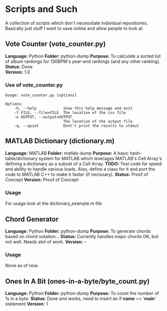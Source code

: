 # Scripts and Such

A collection of scripts which don't necessitate individual repositories. Basically
just stuff I want to save online and allow people to look at.

## Vote Counter (vote_counter.py)

**Language:** Python
**Folder:** python-dump 
**Purpose:** To calculate a sorted list of album rankings for 130BPM's year-end
rankings (and any other ranking).
**Status:** Done  
**Version:** 1.0

### Use of vote_counter.py

	Usage: vote_counter.py [options]  
  
	Options:  
 		-h, --help            show this help message and exit  
		-f FILE, --file=FILE  The location of the csv file  
  		-o OUTPUT, --output=OUTPUT  
                        	  The location of the output file  
  		-q, --quiet           Dont't print the results to stdout  

## MATLAB Dictionary (dictionary.m)

**Language:** MATLAB
**Folder:** matlab-dump
**Purpose:** A basic hash-table/dictionary system for MATLAB which leverages 
MATLAB's Cell Array's defining a dictionary as a subset of a Cell Array.
**TODO:** Test code for speed and ability to handle various loads. Also, define a 
class for it and port the code to MATLAB C++ to make it faster (if necissary).
**Status:** Proof of Concept
**Version:** Proof of Concept

### Usage

For usage look at the dictionary_example.m file

## Chord Generator

**Language:** Python
**Folder:** python-dump 
**Purpose:** To generate chords based on chord notation...
**Status:** Currently handles major chords OK, but not well. Needs alot of work.
**Version:** -

### Usage

None as of now.

## Ones In A Bit (ones-in-a-byte/byte_count.py)

**Language:** Python
**Folder:** python-dump 
**Purpose:** To count the number of 1s in a byte.
**Status:** Done and works, need to insert an if __name__ == '__main__' statement
**Version:** 1



